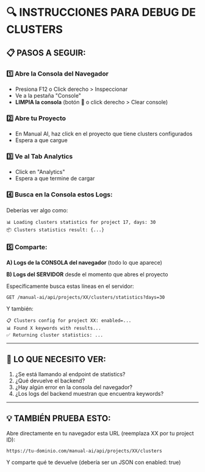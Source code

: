 # 🔍 INSTRUCCIONES PARA DEBUG DE CLUSTERS

## 📋 PASOS A SEGUIR:

### 1️⃣ Abre la Consola del Navegador
- Presiona F12 o Click derecho > Inspeccionar
- Ve a la pestaña "Console"
- **LIMPIA la consola** (botón 🚫 o click derecho > Clear console)

### 2️⃣ Abre tu Proyecto
- En Manual AI, haz click en el proyecto que tiene clusters configurados
- Espera a que cargue

### 3️⃣ Ve al Tab Analytics
- Click en "Analytics"
- Espera a que termine de cargar

### 4️⃣ Busca en la Consola estos Logs:
Deberías ver algo como:
```
📊 Loading clusters statistics for project 17, days: 30
📦 Clusters statistics result: {...}
```

### 5️⃣ Comparte:

**A) Logs de la CONSOLA del navegador** (todo lo que aparece)

**B) Logs del SERVIDOR** desde el momento que abres el proyecto

Específicamente busca estas líneas en el servidor:
```
GET /manual-ai/api/projects/XX/clusters/statistics?days=30
```

Y también:
```
📋 Clusters config for project XX: enabled=...
📊 Found X keywords with results...
✅ Returning cluster statistics: ...
```

---

## 🎯 LO QUE NECESITO VER:

1. ¿Se está llamando al endpoint de statistics?
2. ¿Qué devuelve el backend?
3. ¿Hay algún error en la consola del navegador?
4. ¿Los logs del backend muestran que encuentra keywords?

---

## 💡 TAMBIÉN PRUEBA ESTO:

Abre directamente en tu navegador esta URL (reemplaza XX por tu project ID):

```
https://tu-dominio.com/manual-ai/api/projects/XX/clusters
```

Y comparte qué te devuelve (debería ser un JSON con enabled: true)

